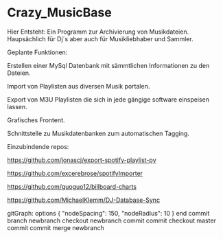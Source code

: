 # Crazy_MusicBase
Hier Entsteht:
Ein Programm zur Archivierung von Musikdateien. Haupsächlich für Dj´s aber auch für Musikliebhaber und Sammler.


Geplante Funktionen:

Erstellen einer MySql Datenbank mit sämmtlichen Informationen zu den Dateien.

Import von Playlisten aus diversen Musik portalen.

Export von M3U Playlisten die sich in jede gängige software einspeisen lassen.

Grafisches Frontent.

Schnittstelle zu Musikdatenbanken zum automatischen Tagging. 

Einzubindende repos:

https://github.com/jonascj/export-spotify-playlist-py

https://github.com/excerebrose/spotifyImporter

https://github.com/guoguo12/billboard-charts

https://github.com/MichaelKlemm/DJ-Database-Sync


gitGraph:
options
{
    "nodeSpacing": 150,
    "nodeRadius": 10
}
end
commit
branch newbranch
checkout newbranch
commit
commit
checkout master
commit
commit
merge newbranch
